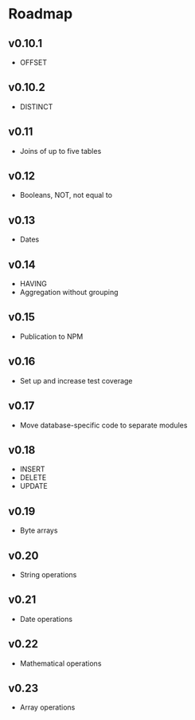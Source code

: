 # Roadmap

## v0.10.1
- OFFSET

## v0.10.2
- DISTINCT

## v0.11
- Joins of up to five tables

## v0.12
- Booleans, NOT, not equal to

## v0.13
- Dates

## v0.14
- HAVING
- Aggregation without grouping

## v0.15
- Publication to NPM

## v0.16
- Set up and increase test coverage

## v0.17
- Move database-specific code to separate modules

## v0.18
- INSERT
- DELETE
- UPDATE

## v0.19
- Byte arrays

## v0.20
- String operations

## v0.21
- Date operations

## v0.22
- Mathematical operations

## v0.23
- Array operations